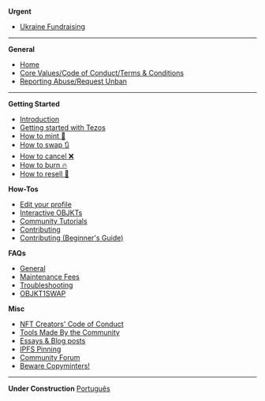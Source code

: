 **Urgent**
* [Ukraine Fundraising](Ukranian-Fundraising)
---
**General**
* [Home](https://github.com/teia-community/teia-docs/wiki)
* [Core Values/Code of Conduct/Terms & Conditions](https://github.com/teia-community/teia-docs/wiki/Core-Values-Code-of-Conduct-Terms-and-Conditions)
* [Reporting Abuse/Request Unban](https://github.com/teia-community/teia-docs/wiki/Reporting-Abuse-Requesting-Unban-on-the-Marketplace)

---
**Getting Started**
* [Introduction](https://github.com/teia-community/teia-docs/wiki/Introduction)
* [Getting started with Tezos](https://github.com/teia-community/teia-docs/wiki/Getting-Started-with-Tezos)
* [How to mint 🌿](https://github.com/teia-community/teia-docs/wiki/How-to-mint-🌿)
* [How to swap 🔃](https://github.com/teia-community/teia-docs/wiki/How-to-swap-🔃)
* [How to cancel ❌](https://github.com/teia-community/teia-docs/wiki/How-to-cancel-❌)
* [How to burn 🔥](https://github.com/teia-community/teia-docs/wiki/How-to-burn-🔥)
* [How to resell 🏪](https://github.com/teia-community/teia-docs/wiki/How-to-resell-🏪)

**How-Tos**
* [Edit your profile](https://github.com/teia-community/teia-docs/wiki/Edit-your-profile)
* [Interactive OBJKTs](https://github.com/teia-community/teia-docs/wiki/Interactive-OBJKTs)
* [Community Tutorials](https://github.com/teia-community/teia-docs/wiki/Community-tutorials)
* [Contributing](https://github.com/teia-community/teia-docs/wiki/Contributing)
* [Contributing (Beginner's Guide)](https://github.com/teia-community/teia-docs/wiki/Contributing-Beginners-Guide)

**FAQs**
* [General](https://github.com/teia-community/teia-docs/wiki/General)
* [Maintenance Fees](https://github.com/teia-community/teia-docs/wiki/Maintenance-fees)
* [Troubleshooting](https://github.com/teia-community/teia-docs/wiki/Troubleshooting)
* [OBJKT1SWAP](https://github.com/teia-community/teia-docs/wiki/OBJKTV1SWAP-migration-to-v2)

**Misc**
* [NFT Creators' Code of Conduct](https://github.com/teia-community/teia-docs/wiki/NFT-Creators-Code-of-Conduct)
* [Tools Made By the Community](https://github.com/teia-community/teia-docs/wiki/Tools-made-by-the-community)
* [Essays & Blog posts](https://github.com/teia-community/teia-docs/wiki/Essays-blogs)
* [IPFS Pinning](https://github.com/teia-community/teia-docs/wiki/IPFS-pinning)
* [Community Forum](https://github.com/teia-community/teia-docs/wiki/Community-Forum)
* [Beware Copyminters!](https://github.com/teia-community/teia-docs/wiki/Beware-copyminters!)

---
**Under Construction**
[Português](https://github.com/teia-community/teia-docs/wiki/Home-pt-BR)
